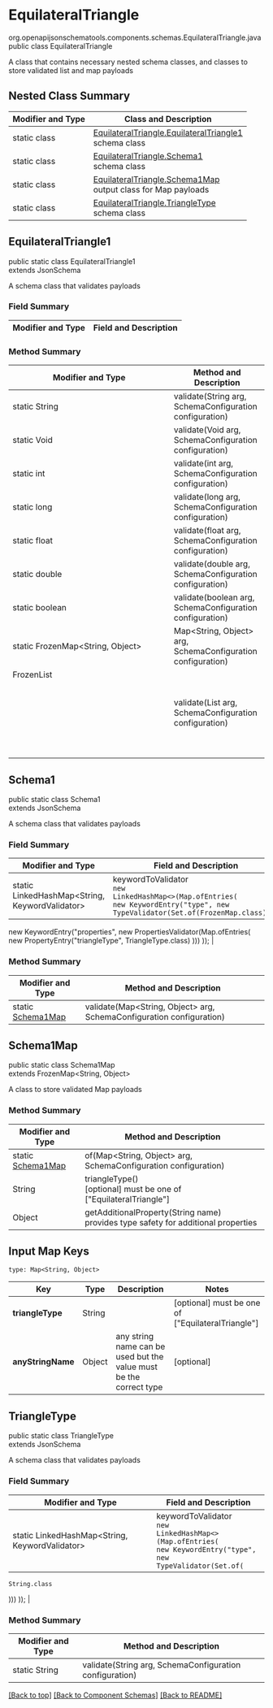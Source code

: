 # EquilateralTriangle
org.openapijsonschematools.components.schemas.EquilateralTriangle.java
public class EquilateralTriangle

A class that contains necessary nested schema classes, and classes to store validated list and map payloads

## Nested Class Summary
| Modifier and Type | Class and Description |
| ----------------- | ---------------------- |
| static class | [EquilateralTriangle.EquilateralTriangle1](#equilateraltriangle1)<br> schema class |
| static class | [EquilateralTriangle.Schema1](#schema1)<br> schema class |
| static class | [EquilateralTriangle.Schema1Map](#schema1map)<br> output class for Map payloads |
| static class | [EquilateralTriangle.TriangleType](#triangletype)<br> schema class |

## EquilateralTriangle1
public static class EquilateralTriangle1<br>
extends JsonSchema

A schema class that validates payloads
### Field Summary
| Modifier and Type | Field and Description |
| ----------------- | ---------------------- |

### Method Summary
| Modifier and Type | Method and Description |
| ----------------- | ---------------------- |
| static String | validate(String arg, SchemaConfiguration configuration) |
| static Void | validate(Void arg, SchemaConfiguration configuration) |
| static int | validate(int arg, SchemaConfiguration configuration) |
| static long | validate(long arg, SchemaConfiguration configuration) |
| static float | validate(float arg, SchemaConfiguration configuration) |
| static double | validate(double arg, SchemaConfiguration configuration) |
| static boolean | validate(boolean arg, SchemaConfiguration configuration) |
| static FrozenMap<String, Object> | Map<String, Object> arg, SchemaConfiguration configuration) |
| FrozenList<Object> | validate(List<Object> arg, SchemaConfiguration configuration) |

## Schema1
public static class Schema1<br>
extends JsonSchema

A schema class that validates payloads
### Field Summary
| Modifier and Type | Field and Description |
| ----------------- | ---------------------- |
| static LinkedHashMap<String, KeywordValidator> | keywordToValidator<br/><code>new LinkedHashMap<>(Map.ofEntries(<br/>new KeywordEntry("type", new TypeValidator(Set.of(FrozenMap.class))),
new KeywordEntry("properties", new PropertiesValidator(Map.ofEntries(
    new PropertyEntry("triangleType", TriangleType.class)
)))
));</code> |

### Method Summary
| Modifier and Type | Method and Description |
| ----------------- | ---------------------- |
| static [Schema1Map](#schema1map) | validate(Map<String, Object> arg, SchemaConfiguration configuration) |

## Schema1Map
public static class Schema1Map<br>
extends FrozenMap<String, Object>

A class to store validated Map payloads

### Method Summary
| Modifier and Type | Method and Description |
| ----------------- | ---------------------- |
| static [Schema1Map](#schema1map) | of(Map<String, Object> arg, SchemaConfiguration configuration) |
| String | triangleType()<br>[optional] must be one of ["EquilateralTriangle"] |
| Object | getAdditionalProperty(String name)<br>provides type safety for additional properties |

## Input Map Keys
```
type: Map<String, Object>
```
| Key | Type |  Description | Notes |
| --- | ---- | ------------ | ----- |
| **triangleType** | String |  | [optional] must be one of ["EquilateralTriangle"] |
| **anyStringName** | Object | any string name can be used but the value must be the correct type | [optional] |

## TriangleType
public static class TriangleType<br>
extends JsonSchema

A schema class that validates payloads
### Field Summary
| Modifier and Type | Field and Description |
| ----------------- | ---------------------- |
| static LinkedHashMap<String, KeywordValidator> | keywordToValidator<br/><code>new LinkedHashMap<>(Map.ofEntries(<br/>new KeywordEntry("type", new TypeValidator(Set.of(
    String.class
)))
));</code> |

### Method Summary
| Modifier and Type | Method and Description |
| ----------------- | ---------------------- |
| static String | validate(String arg, SchemaConfiguration configuration) |

[[Back to top]](#top) [[Back to Component Schemas]](../../../README.md#Component-Schemas) [[Back to README]](../../../README.md)
